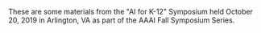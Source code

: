 These are some materials from the "AI for K-12" Symposium held October 20, 2019 in Arlington, VA as part of the AAAI Fall Symposium Series.
